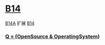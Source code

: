 # [B14](https://github.com/OS-Q/B14)

[B14A](https://github.com/OS-Q/B14A) 扩展 [B14](https://github.com/OS-Q/B14)

### [Q = (OpenSource & OperatingSystem) ](http://www.OS-Q.com)
